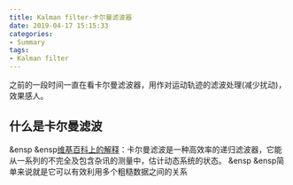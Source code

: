 ```yaml
---
title: Kalman filter-卡尔曼滤波器
date: 2019-04-17 15:15:33
categories:
- Summary
tags:
- Kalman filter
---
```

之前的一段时间一直在看卡尔曼滤波器，用作对运动轨迹的滤波处理(减少扰动)，效果感人。

## 什么是卡尔曼滤波
&ensp &ensp[维基百科上的解释](https://www.wikiwand.com/zh-hans/%E5%8D%A1%E5%B0%94%E6%9B%BC%E6%BB%A4%E6%B3%A2)：卡尔曼滤波是一种高效率的递归滤波器，它能从一系列的不完全及包含杂讯的测量中，估计动态系统的状态。
&ensp &ensp简单来说就是它可以有效利用多个粗糙数据之间的关系